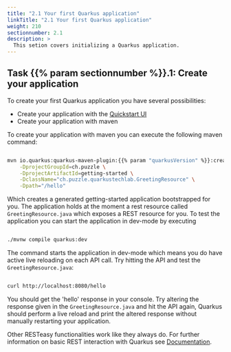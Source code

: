 ```yaml
---
title: "2.1 Your first Quarkus application"
linkTitle: "2.1 Your first Quarkus application"
weight: 210
sectionnumber: 2.1
description: >
  This setion covers initializing a Quarkus application.
---
```


## Task {{% param sectionnumber %}}.1: Create your application

To create your first Quarkus application you have several possibilities:

* Create your application with the [Quickstart UI](https://code.quarkus.io/)
* Create your application with maven

To create your application with maven you can execute the following maven
command:

```bash

mvn io.quarkus:quarkus-maven-plugin:{{% param "quarkusVersion" %}}:create \
    -DprojectGroupId=ch.puzzle \
    -DprojectArtifactId=getting-started \
    -DclassName="ch.puzzle.quarkustechlab.GreetingResource" \
    -Dpath="/hello"

```

Which creates a generated getting-started application bootstrapped for you. The
application holds at the moment a rest resource called `GreetingResource.java`
which exposes a REST resource for you.
To test the application you can start the application in dev-mode by executing

```bash

./mvnw compile quarkus:dev

```

The command starts the application in dev-mode which means you do have active
live reloading on each API call. Try hitting the API and test the
`GreetingResource.java`:

```bash

curl http://localhost:8080/hello

```

You should get the 'hello' response in your console. Try altering the response
given in the `GreetingResource.java` and hit the API again, Quarkus should perform
a live reload and print the altered response without manually restarting your
application.

Other RESTeasy functionalities work like they always do. For further information on basic REST interaction with Quarkus see [Documentation](https://quarkus.io/guides/rest-json).
